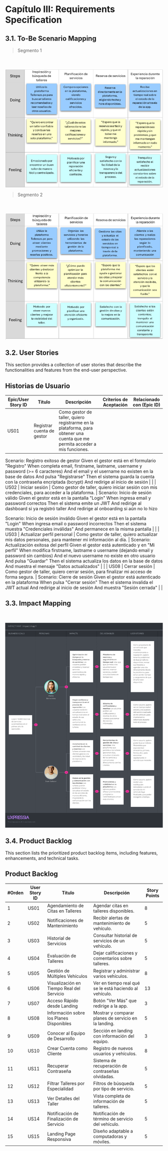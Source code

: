 # Capítulo III: Requirements Specification

## 3.1. To-Be Scenario Mapping
>Segmento 1

<img src="./src/To-Be_segmento1.png " alt="To-Be_segmento1" style="display: block; margin: 50px auto 0 auto;"/> 

>Segmento 2

<img src="./src/To-be_segmento2.png " alt="To-be_segmento2" style="display: block; margin: 50px auto 0 auto;"/> 

## 3.2. User Stories
This section provides a collection of user stories that describe the functionalities and features from the end-user perspective.

## Historias de Usuario

| Epic/User Story ID | Título | Descripción | Criterios de Aceptación | Relacionado con (Epic ID) |
|--------------------|--------|-------------|-------------------------|---------------------------|
| US01 | Registrar cuenta de gestor | Como gestor de taller, quiero registrarme en la plataforma, para obtener una cuenta que me permita acceder a mis funciones. | 
Scenario: Registro exitoso de gestor
  Given el gestor está en el formulario "Registro"
  When completa email, firstname, lastname, username y password (>= 6 caracteres)
  And el email y el username no existen en la base de datos
  And pulsa "Registrarse"
  Then el sistema guarda la cuenta con la contraseña encriptada (bcrypt)
  And redirige al inicio de sesión
 | |
| US02 | Iniciar sesión | Como gestor de taller, quiero iniciar sesión con mis credenciales, para acceder a la plataforma. | 
Scenario: Inicio de sesión válido
  Given el gestor está en la pantalla "Login"
  When ingresa email y password correctos
  Then el sistema emite un JWT
  And redirige al dashboard si ya registró taller
  And redirige al onboarding si aún no lo hizo

Scenario: Inicio de sesión inválido
  Given el gestor está en la pantalla "Login"
  When ingresa email o password incorrectos
  Then el sistema muestra "Credenciales inválidas"
  And permanece en la misma pantalla
 | |
| US03 | Actualizar perfil personal | Como gestor de taller, quiero actualizar mis datos personales, para mantener mi información al día. | 
Scenario: Actualización exitosa del perfil
  Given el gestor está autenticado y en "Mi perfil"
  When modifica firstname, lastname o username (dejando email y password sin cambios)
  And el nuevo username no existe en otro usuario
  And pulsa "Guardar"
  Then el sistema actualiza los datos en la base de datos
  And muestra el mensaje "Datos actualizados"
 | |
| US08 | Cerrar sesión | Como gestor de taller, quiero cerrar sesión, para finalizar mi acceso de forma segura. | 
Scenario: Cierre de sesión
  Given el gestor está autenticado en la plataforma
  When pulsa "Cerrar sesión"
  Then el sistema invalida el JWT actual
  And redirige al inicio de sesión
  And muestra "Sesión cerrada"
| |


## 3.3. Impact Mapping

<img src="./src/Impact map 1.png " alt="Impact map 1" style="display: block; margin: 50px auto 0 auto;"/> 


## 3.4. Product Backlog
This section lists the prioritized product backlog items, including features, enhancements, and technical tasks.

## Product Backlog

| #Orden | User Story ID | Título | Descripción | Story Points |
|--------|---------------|--------|-------------|--------------|
| 1 | US01 | Agendamiento de Citas en Talleres | Agendar citas en talleres disponibles. | 8 |
| 2 | US02 | Notificaciones de Mantenimiento | Recibir alertas de mantenimiento de vehículo. | 5 |
| 3 | US03 | Historial de Servicios | Consultar historial de servicios de un vehículo. | 5 |
| 4 | US04 | Evaluación de Talleres | Dejar calificaciones y comentarios sobre talleres. | 5 |
| 5 | US05 | Gestión de Múltiples Vehículos | Registrar y administrar varios vehículos. | 8 |
| 6 | US06 | Visualización en Tiempo Real del Servicio | Ver en tiempo real qué se le está haciendo al vehículo. | 13 |
| 7 | US07 | Acceso Rápido desde Landing | Botón "Ver Más" que redirige a la app. | 3 |
| 8 | US08 | Información sobre los Planes Disponibles | Mostrar y comparar planes de servicio en la landing. | 5 |
| 9 | US09 | Conocer al Equipo de Desarrollo | Sección en landing con información del equipo. | 3 |
| 10 | US10 | Crear Cuenta como Cliente | Registro de nuevos usuarios y vehículos. | 8 |
| 11 | US11 | Recuperar Contraseña | Sistema de recuperación de contraseñas olvidadas. | 5 |
| 12 | US12 | Filtrar Talleres por Especialidad | Filtros de búsqueda por tipo de servicio. | 5 |
| 13 | US13 | Ver Detalles del Taller | Vista completa de información de talleres. | 5 |
| 14 | US14 | Notificación de Finalización de Servicio | Notificación de término de servicio del vehículo. | 5 |
| 15 | US15 | Landing Page Responsiva | Diseño adaptable a computadoras y móviles. | 5 |

